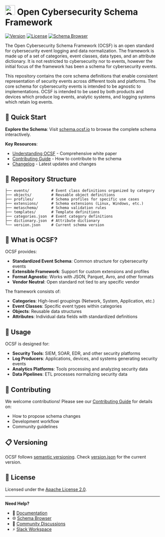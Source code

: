 # <img src="ocsf.png" alt="OCSF Logo" width="32"/> Open Cybersecurity Schema Framework

[![Version](https://img.shields.io/badge/version-1.6.0-blue.svg)](version.json)
[![License](https://img.shields.io/badge/license-Apache%202.0-green.svg)](LICENSE)
[![Schema Browser](https://img.shields.io/badge/schema-browser-orange.svg)](https://schema.ocsf.io)

The Open Cybersecurity Schema Framework (OCSF) is an open standard for cybersecurity event logging and data normalization. The framework is made up of a set of categories, event classes, data types, and an attribute dictionary. It is not restricted to cybersecurity nor to events, however the initial focus of the framework has been a schema for cybersecurity events. 

This repository contains the core schema definitions that enable consistent representation of security events across different tools and platforms. The core schema for cybersecurity events is intended to be agnostic to implementations. OCSF is intended to be used by both products and devices which produce log events, analytic systems, and logging systems which retain log events.

## 🚀 Quick Start

**Explore the Schema**: Visit [schema.ocsf.io](https://schema.ocsf.io) to browse the complete schema interactively.

**Key Resources**:
- [Understanding OCSF](https://github.com/ocsf/ocsf-docs/blob/main/overview/understanding-ocsf.md) - Comprehensive white paper
- [Contributing Guide](CONTRIBUTING.md) - How to contribute to the schema
- [Changelog](CHANGELOG.md) - Latest updates and changes

## 📁 Repository Structure

```
├── events/          # Event class definitions organized by category
├── objects/         # Reusable object definitions
├── profiles/        # Schema profiles for specific use cases
├── extensions/      # Schema extensions (Linux, Windows, etc.)
├── metaschema/      # Schema validation rules
├── templates/       # Template definitions
├── categories.json  # Event category definitions
├── dictionary.json  # Attribute dictionary
└── version.json     # Current schema version
```

## 🎯 What is OCSF?

OCSF provides:
- **Standardized Event Schema**: Common structure for cybersecurity events
- **Extensible Framework**: Support for custom extensions and profiles  
- **Format Agnostic**: Works with JSON, Parquet, Avro, and other formats
- **Vendor Neutral**: Open standard not tied to any specific vendor

The framework consists of:
- **Categories**: High-level groupings (Network, System, Application, etc.)
- **Event Classes**: Specific event types within categories
- **Objects**: Reusable data structures
- **Attributes**: Individual data fields with standardized definitions

## 🔧 Usage

OCSF is designed for:
- **Security Tools**: SIEM, SOAR, EDR, and other security platforms
- **Log Producers**: Applications, devices, and systems generating security events
- **Analytics Platforms**: Tools processing and analyzing security data
- **Data Pipelines**: ETL processes normalizing security data

## 🤝 Contributing

We welcome contributions! Please see our [Contributing Guide](CONTRIBUTING.md) for details on:
- How to propose schema changes
- Development workflow
- Community guidelines

## 📋 Versioning

OCSF follows [semantic versioning](https://semver.org/). Check [version.json](version.json) for the current version.

## 📄 License

Licensed under the [Apache License 2.0](LICENSE).

---

**Need Help?** 
- 📖 [Documentation](https://github.com/ocsf/ocsf-docs)
- 🌐 [Schema Browser](https://schema.ocsf.io)
- 💬 [Community Discussions](https://github.com/ocsf/ocsf-schema/discussions)
- ⚡ [Slack Workspace](https://github.com/ocsf#slack-workspace)
